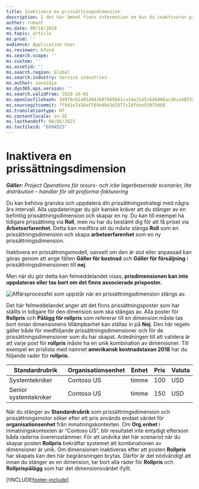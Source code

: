 ```yaml
---
title: Inaktivera en prissättningsdimension
description: I det här ämnet finns information om hur du inaktiverar prissättningsdimensioner.
author: rumant
ms.date: 09/18/2020
ms.topic: article
ms.prod: ''
audience: Application User
ms.reviewer: kfend
ms.search.scope: ''
ms.custom: ''
ms.assetid: ''
ms.search.region: Global
ms.search.industry: Service industries
ms.author: suvaidya
ms.dyn365.ops.version: ''
ms.search.validFrom: 2020-10-01
ms.openlocfilehash: 3d9f0cb2a054941b07809b61ca14a3145c6d6d06acd6ca40255d5ec9de92be22
ms.sourcegitcommit: 7f8d1e7a16af769adb43d1877c28fdce53975db8
ms.translationtype: HT
ms.contentlocale: sv-SE
ms.lasthandoff: 08/06/2021
ms.locfileid: "6994523"
---
```

# <a name="turning-off-a-pricing-dimension"></a>Inaktivera en prissättningsdimension

_**Gäller:** Project Operations för resurs- och icke lagerbaserade scenarier, lite distribution – handlar för att proforma-fakturering_

Du kan behöva granska och uppdatera din prissättningsstrategi med några års intervall. Alla uppdateringar du gör kanske kräver att du stänger av en befintlig prissättningsdimension och skapar en ny. Du kan till exempel ha tidigare prissättning via **Roll**, men nu har du bestämt dig för att få priset via **Arbetserfarenhet**. Detta kan medföra att du måste stänga **Roll** som en prissättningsdimension och skapa **arbetserfarenhet** som en ny prissättningsdimension. 

Inaktivera en prissättningsmodell, oavsett om den är slut eller anpassad kan göras genom att ange fälten **Gäller för kostnad** och **Gäller för försäljning** i prissättningsdimensionen till **nej**.

Men när du gör detta kan felmeddelandet visas, **prisdimensionen kan inte uppdateras eller tas bort om det finns associerade prisposter.**

![Affärsprocessfel som uppstår när en prissättningsdimension stängs av.](media/Business-Process-Error.png)

Det här felmeddelandet anger att det finns prissättningsposter som har ställts in tidigare för den dimension som ska stängas av. Alla poster för **Rollpris** och **Pålägg för rollpris** som refererar till en dimension måste tas bort innan dimensionens tillämpbarhet kan ställas in på **Nej**. Den här regeln gäller både för medföljande prissättningsdimensioner och för de prissättningsdimensioner som du har skapat. Anledningen till att validera är att varje post för **rollpris** måste ha en unik kombination av dimensioner. Till exempel en prislista med namnet **amerikansk kostnadstaxan 2018** har du följande rader för **rollpris**. 

| Standardrubrik         | Organisationsenhet    |Enhet   |Pris  |Valuta  |
| -----------------------|-------------|-------|-------|----------|
| Systemtekniker|Contoso US|timme| 100|USD|
| Senior systemtekniker|Contoso US|timme| 150| USD|


När du stänger av **Standardrubrik** som prissättningsdimension och prissättningsmotor söker efter ett pris används endast värdet för **organisationsenhet** från inmatningskontexten. Om **Org.enhet** i inmatningskontexten är “Contoso US”, blir resultatet inte entydigt eftersom båda raderna överensstämmer. För att undvika det här scenariot när du skapar posten **Rollpris** bekräftar systemet att kombinationen av dimensioner är unik. Om dimensionen inaktiveras efter att posten **Rollpris** har skapats kan den här begränsningen brytas. Därför är det nödvändigt att innan du stänger av en dimension, tar bort alla rader för **Rollpris** och **Rollprispålägg** som har det dimensionsvärdet ifyllt.


[!INCLUDE[footer-include](../includes/footer-banner.md)]